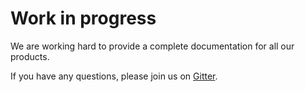 # Work in progress

We are working hard to provide a complete documentation for all our products.

If you have any questions, please join us on [Gitter](https://gitter.im/tomochain/docs).
